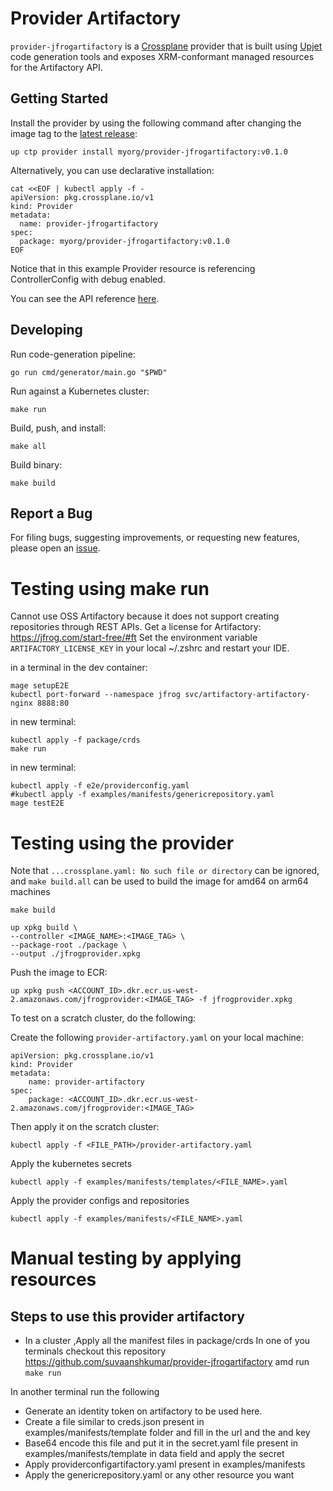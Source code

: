 # Provider Artifactory

`provider-jfrogartifactory` is a [Crossplane](https://crossplane.io/) provider that
is built using [Upjet](https://github.com/crossplane/upjet) code
generation tools and exposes XRM-conformant managed resources for the
Artifactory API.

## Getting Started

Install the provider by using the following command after changing the image tag
to the [latest release](https://marketplace.upbound.io/providers/myorg/provider-jfrogartifactory):
```
up ctp provider install myorg/provider-jfrogartifactory:v0.1.0
```

Alternatively, you can use declarative installation:
```
cat <<EOF | kubectl apply -f -
apiVersion: pkg.crossplane.io/v1
kind: Provider
metadata:
  name: provider-jfrogartifactory
spec:
  package: myorg/provider-jfrogartifactory:v0.1.0
EOF
```

Notice that in this example Provider resource is referencing ControllerConfig with debug enabled.

You can see the API reference [here](https://doc.crds.dev/github.com/myorg/provider-jfrogartifactory).

## Developing

Run code-generation pipeline:
```console
go run cmd/generator/main.go "$PWD"
```

Run against a Kubernetes cluster:

```console
make run
```

Build, push, and install:

```console
make all
```

Build binary:

```console
make build
```

## Report a Bug

For filing bugs, suggesting improvements, or requesting new features, please
open an [issue](https://github.com/myorg/provider-jfrogartifactory/issues).



# Testing using make run

Cannot use OSS Artifactory because it does not support creating repositories through REST APIs.
Get a license for Artifactory: https://jfrog.com/start-free/#ft
Set the environment variable `ARTIFACTORY_LICENSE_KEY` in your local ~/.zshrc and restart your IDE.

in a terminal in the dev container:
```console
mage setupE2E
kubectl port-forward --namespace jfrog svc/artifactory-artifactory-nginx 8888:80
```

in new terminal:
```console
kubectl apply -f package/crds
make run
```

in new terminal:
```console
kubectl apply -f e2e/providerconfig.yaml
#kubectl apply -f examples/manifests/genericrepository.yaml
mage testE2E
```



# Testing using the provider
Note that ```...crossplane.yaml: No such file or directory``` can be ignored, and ```make build.all``` can be used to build the image for amd64 on arm64 machines
```console
make build
```
```console
up xpkg build \
--controller <IMAGE_NAME>:<IMAGE_TAG> \
--package-root ./package \
--output ./jfrogprovider.xpkg
```
Push the image to ECR:
```console
up xpkg push <ACCOUNT_ID>.dkr.ecr.us-west-2.amazonaws.com/jfrogprovider:<IMAGE_TAG> -f jfrogprovider.xpkg
```

To test on a scratch cluster, do the following:

Create the following ```provider-artifactory.yaml``` on your local machine:
```console
apiVersion: pkg.crossplane.io/v1
kind: Provider
metadata:
    name: provider-artifactory
spec:
    package: <ACCOUNT_ID>.dkr.ecr.us-west-2.amazonaws.com/jfrogprovider:<IMAGE_TAG>
```
Then apply it on the scratch cluster:
```console
kubectl apply -f <FILE_PATH>/provider-artifactory.yaml
```
Apply the kubernetes secrets
```console
kubectl apply -f examples/manifests/templates/<FILE_NAME>.yaml
```
Apply the provider configs and repositories
```console
kubectl apply -f examples/manifests/<FILE_NAME>.yaml
```

# Manual testing by applying resources
## Steps to use this provider artifactory
- In a cluster ,Apply all the manifest files in package/crds
In one of you terminals checkout this repository https://github.com/suvaanshkumar/provider-jfrogartifactory amd run `make run`

In another terminal run the following

- Generate an identity token on artifactory to be used here.
- Create a file similar to creds.json present in examples/manifests/template folder and fill in the url and the and key
- Base64 encode this file and put it in the secret.yaml  file present in examples/manifests/template in data field and apply the secret
- Apply providerconfigartifactory.yaml present in examples/manifests
- Apply the genericrepository.yaml or any other resource you want